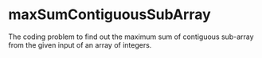 # maxSumContiguousSubArray
The coding problem to find out the maximum sum of contiguous sub-array from the given input of an array of integers.
